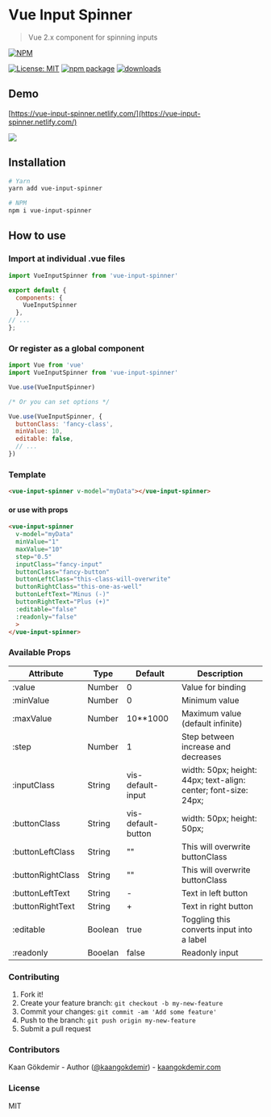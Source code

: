 # Vue Input Spinner


> Vue 2.x component for spinning inputs

[![NPM](https://nodei.co/npm/vue-input-spinner.png?stars&downloads)](https://nodei.co/npm/vue-input-spinner/)

[![License: MIT](https://img.shields.io/badge/License-MIT-yellow.svg)](https://opensource.org/licenses/MIT) [![npm package](https://img.shields.io/npm/v/vue-input-spinner.svg)](https://www.npmjs.org/package/vue-input-spinner) [![downloads](https://img.shields.io/npm/dt/vue-input-spinner.svg)](https://www.npmjs.com/package/vue-input-spinner)


## Demo

[https://vue-input-spinner.netlify.com/](https://vue-input-spinner.netlify.com/)

![](https://kaangokdemir.me/vue-input-spinner.png)

## Installation

```bash
# Yarn
yarn add vue-input-spinner
```
```bash
# NPM
npm i vue-input-spinner
```

## How to use

### Import at individual .vue files

```javascript
import VueInputSpinner from 'vue-input-spinner'

export default {
  components: {
    VueInputSpinner
  },
// ...
};
```

### Or register as a global component

```javascript
import Vue from 'vue'
import VueInputSpinner from 'vue-input-spinner'

Vue.use(VueInputSpinner)

/* Or you can set options */

Vue.use(VueInputSpinner, {
  buttonClass: 'fancy-class',
  minValue: 10,
  editable: false,
  // ...
})
```

### Template

```html
<vue-input-spinner v-model="myData"></vue-input-spinner>
```

#### or use with props

```html
<vue-input-spinner 
  v-model="myData"
  minValue="1"
  maxValue="10"
  step="0.5"
  inputClass="fancy-input"
  buttonClass="fancy-button"
  buttonLeftClass="this-class-will-overwrite"
  buttonRightClass="this-one-as-well"
  buttonLeftText="Minus (-)"
  buttonRightText="Plus (+)"
  :editable="false"
  :readonly="false"
  >
</vue-input-spinner>
```

### Available Props

| Attribute         | Type             | Default           | Description                          	                         |
|-------------------|------------------|-------------------|---------------------------------------------------------------- |
| :value            | Number           | 0                 | Value for binding                                               |
| :minValue         | Number           | 0                 | Minimum value                                                   |
| :maxValue         | Number           | 10**1000          | Maximum value (default infinite)                                |
| :step             | Number           | 1                 | Step between increase and decreases                             |
| :inputClass       | String           | vis-default-input | width: 50px; height: 44px; text-align: center; font-size: 24px; |
| :buttonClass      | String           | vis-default-button| width: 50px; height: 50px;                                      |
| :buttonLeftClass  | String           | ""                | This will overwrite buttonClass                                 |
| :buttonRightClass | String           | ""                | This will overwrite buttonClass                                 |
| :buttonLeftText   | String           | -                 | Text in left button                                             |
| :buttonRightText  | String           | +                 | Text in right button                                            |
| :editable         | Boolean          | true              | Toggling this converts input into a label                       |
| :readonly         | Booelan          | false             | Readonly input                                                  |


### Contributing

1. Fork it!
2. Create your feature branch: `git checkout -b my-new-feature`
3. Commit your changes: `git commit -am 'Add some feature'`
4. Push to the branch: `git push origin my-new-feature`
5. Submit a pull request

### Contributors

Kaan Gökdemir - Author ([@kaangokdemir](https://twitter.com/kaangokdemir)) - [kaangokdemir.com](https://kaangokdemir.com) 

### License

MIT

